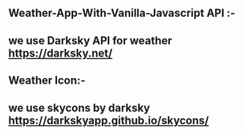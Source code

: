 Weather-App-With-Vanilla-Javascript
API :-
-
we use Darksky API for weather
    https://darksky.net/
-

Weather Icon:-
-
we use skycons by darksky
    https://darkskyapp.github.io/skycons/
-
